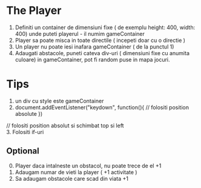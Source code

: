 # The Player

1.  Definiti un container de dimensiuni fixe ( de exemplu height: 400, width: 400) unde puteti playerul - il numim gameContainer
2.  Player sa poate misca in toate directile ( incepeti doar cu o directie )
3.  Un player nu poate iesi inafara gameContainer ( de la punctul 1)
4.  Adaugati abstacole, puneti cateva div-uri ( dimensiuni fixe cu anumita culoare) in gameContainer, pot fi random puse in mapa jocuri. 

# Tips

1. un div cu style este gameContainer
2. document.addEventListener("keydown", function(){
  // folositi position absolute
})
 <div id="gameContainer"> 
   <div id="player"></div> // folositi position absolut si schimbat top si left

</div>
3. Folositi if-uri

## Optional
0. Player daca intalneste un obstacol, nu poate trece de el +1
1. Adaugam numar de vieti la player ( +1 activitate )
2. Sa adaugam obstacole care scad din viata +1